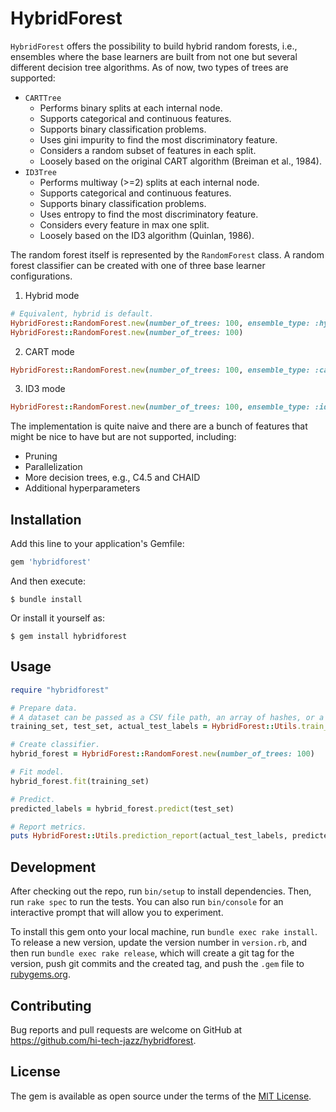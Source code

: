 # HybridForest

<code>HybridForest</code> offers the possibility to build hybrid random forests, i.e., ensembles where the base learners are built from not one but several different decision tree algorithms. As of now, two types of trees are supported:
* `CARTTree`
    * Performs binary  splits at each internal node.
    * Supports categorical and continuous features.
    * Supports binary classification problems.
    * Uses gini impurity to find the most discriminatory feature.
    * Considers a random subset of features in each split.
    * Loosely based on the original CART algorithm (Breiman et al., 1984).
* `ID3Tree`
  * Performs multiway (>=2) splits at each internal node.
  * Supports categorical and continuous features. 
  * Supports binary classification problems.
  * Uses entropy to find the most discriminatory feature.
  * Considers every feature in max one split.
  * Loosely based on the ID3 algorithm (Quinlan, 1986).

The random forest itself is represented by the `RandomForest` class.
A random forest classifier can be created with one of three base learner configurations.

1. Hybrid mode
```ruby
# Equivalent, hybrid is default.
HybridForest::RandomForest.new(number_of_trees: 100, ensemble_type: :hybrid)
HybridForest::RandomForest.new(number_of_trees: 100) 
```


2. CART mode
```ruby
HybridForest::RandomForest.new(number_of_trees: 100, ensemble_type: :cart) 
```
3. ID3 mode

```ruby
HybridForest::RandomForest.new(number_of_trees: 100, ensemble_type: :id3) 
```

The implementation is quite naive and there are a bunch of features that might be nice to have but are not supported, including:
* Pruning
* Parallelization
* More decision trees, e.g., C4.5 and CHAID
* Additional hyperparameters

## Installation

Add this line to your application's Gemfile:

```ruby
gem 'hybridforest'
```

And then execute:

    $ bundle install

Or install it yourself as:

    $ gem install hybridforest

## Usage

```ruby
require "hybridforest"

# Prepare data. 
# A dataset can be passed as a CSV file path, an array of hashes, or a hash of arrays.
training_set, test_set, actual_test_labels = HybridForest::Utils.train_test_split("data.csv")

# Create classifier.
hybrid_forest = HybridForest::RandomForest.new(number_of_trees: 100)

# Fit model.
hybrid_forest.fit(training_set)

# Predict.
predicted_labels = hybrid_forest.predict(test_set)

# Report metrics.
puts HybridForest::Utils.prediction_report(actual_test_labels, predicted_labels)
```

## Development

After checking out the repo, run `bin/setup` to install dependencies. Then, run `rake spec` to run the tests. You can also run `bin/console` for an interactive prompt that will allow you to experiment.

To install this gem onto your local machine, run `bundle exec rake install`. To release a new version, update the version number in `version.rb`, and then run `bundle exec rake release`, which will create a git tag for the version, push git commits and the created tag, and push the `.gem` file to [rubygems.org](https://rubygems.org).

## Contributing

Bug reports and pull requests are welcome on GitHub at https://github.com/hi-tech-jazz/hybridforest.

## License

The gem is available as open source under the terms of the [MIT License](https://opensource.org/licenses/MIT).
